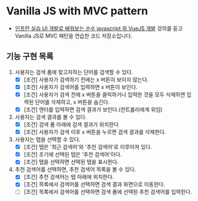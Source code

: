 # Vanilla JS with MVC pattern
- [인프런 실습 UI 개발로 배워보는 순수 javascript 와 VueJS 개발](https://www.inflearn.com/course/%EC%88%9C%EC%88%98js-vuejs-%EA%B0%9C%EB%B0%9C-%EA%B0%95%EC%A2%8C/dashboard) 강의를 듣고  Vanilla JS로 MVC 패턴을 연습한 코드 저장소입니다.

## 기능 구현 목록
1. 사용자는 검색 폼에 찾고자하는 단어를 검색할 수 있다.
    - [x] [조건] 사용자가 검색하기 전에는 x 버튼이 보이지 않는다.
    - [x] [조건] 사용자가 검색어를 입력하면 x 버튼이 보인다.
    - [x] [조건] 사용자가 검색 전에 x 버튼을 클릭하거나 입력한 것을 모두 삭제하면 입력된 단어를 삭제하고, x 버튼을 숨긴다.
    - [x] [조건] 엔터를 입력하면 검색 결과가 보인다.(컨트롤러에게 위임)

2. 사용자는 검색 결과를 볼 수 있다.
    - [x] [조건] 검색 폼 아래에 검색 결과가 위치한다
    - [x] [조건] 사용자가 검색 이후 x 버튼을 누르면 검색 결과를 삭제한다.

3. 사용자는 탭을 선택할 수 있다.
    - [x] [조건] 탭은 '최근 검색어'와 '추천 검색어'로 이루어져 있다.
    - [x] [조건] 초기에 선택된 탭은 '추천 검색어'이다.
    - [x] [조건] 탭을 선택하면 선택된 탭을 표시한다.

4. 추천 검색어를 선택하면, 추천 검색어 목록을 볼 수 있다.
    - [x] [조건] 추천 검색어는 탭 아래에 위치한다.
    - [x] [조건] 목록에서 검색어를 선택하면 검색 결과 화면으로 이동한다.
    - [ ] [조건] 목록에서 검색어를 선택하면 검색 폼에 선택된 추천 검색어를 입력한다.
